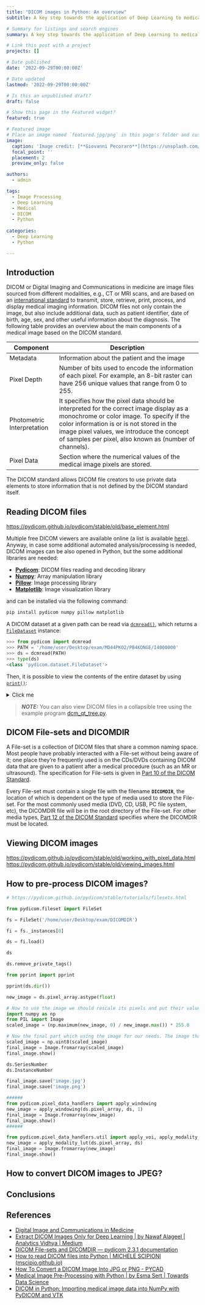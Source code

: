 ```yaml
---
title: "DICOM images in Python: An overview"
subtitle: A key step towards the application of Deep Learning to medical images is the understanding of Digital Imaging and Communications in Medicine (DICOM) which represents the standard for the communication and management of medical imaging.

# Summary for listings and search engines
summary: A key step towards the application of Deep Learning to medical images is the understanding of Digital Imaging and Communications in Medicine (DICOM) which represents the standard for the communication and management of medical imaging.

# Link this post with a project
projects: []

# Date published
date: '2022-09-29T00:00:00Z'

# Date updated
lastmod: '2022-09-29T00:00:00Z'

# Is this an unpublished draft?
draft: false

# Show this page in the Featured widget?
featured: true

# Featured image
# Place an image named `featured.jpg/png` in this page's folder and customize its options here.
image:
  caption: 'Image credit: [**Giovanni Pecoraro**](https://unsplash.com/photos/CpkOjOcXdUY)'
  focal_point: ''
  placement: 2
  preview_only: false

authors:
  - admin

tags:
  - Image Processing
  - Deep Learning
  - Medical
  - DICOM
  - Python
  
categories:
  - Deep Learning
  - Python

---
```


## Introduction

DICOM or Digital Imaging and Communications in medicine are image files sourced from different modalities, e.g., CT or MRI scans, and are based on an [international standard](https://www.dicomstandard.org/) to transmit, store, retrieve, print, process, and display medical imaging information. DICOM files not only contain the image, but also include additional data, such as patient identifier, date of birth, age, sex, and other useful information about the diagnosis. The following table provides an overview about the main components of a medical image based on the DICOM standard.

| Component | Description |
| --- | --- |
| Metadata | Information about the patient and the image |
| Pixel Depth | Number of bits used to encode the information of each pixel. For example, an 8-bit raster can have 256 unique values that range from 0 to 255. |
| Photometric Interpretation | It specifies how the pixel data should be interpreted for the correct image display as a monochrome or color image. To specify if the color information is or is not stored in the image pixel values, we introduce the concept of samples per pixel, also known as (number of channels). |
| Pixel Data | Section where the numerical values of the medical image pixels are stored.  |

The DICOM standard allows DICOM file creators to use private data elements to store information that is not defined by the DICOM standard itself.



## Reading DICOM files

https://pydicom.github.io/pydicom/stable/old/base_element.html

Multiple free DICOM viewers are available online (a list is available [here](https://technologyadvice.com/blog/healthcare/5-dicom-viewers/)). Anyway, in case some additional automated analysis/processing is needed, DICOM images can be also opened in Python, but the some additional libraries are needed: 

- **[Pydicom](https://pypi.org/project/pydicom/)**: DICOM files reading and decoding library
- **[Numpy](https://numpy.org/install/)**: Array manipulation library
- **[Pillow](https://pypi.org/project/Pillow/2.2.2/)**: Image processing library
- **[Matplotlib](https://matplotlib.org/stable/users/installing/index.html)**: Image visualization library

and can be installed via the following command:

```bash
pip install pydicom numpy pillow matplotlib
```

A DICOM dataset at a given path can be read via [`dcmread()`](https://pydicom.github.io/pydicom/stable/reference/generated/pydicom.filereader.dcmread.html#pydicom.filereader.dcmread), which returns a [`FileDataset`](https://pydicom.github.io/pydicom/stable/reference/generated/pydicom.dataset.FileDataset.html#pydicom.dataset.FileDataset) instance:

```python
>>> from pydicom import dcmread
>>> PATH = '/home/user/Desktop/exam/MD44PKO2/PB4KONGE/I4000000'
>>> ds = dcmread(PATH)
>>> type(ds)
<class 'pydicom.dataset.FileDataset'>
```

Then, it is possible to view the contents of the entire dataset by using [`print()`](https://docs.python.org/3/library/functions.html#print):

<details>
  <summary>Click me</summary>

  ```python
  >>> print(ds)
  Dataset.file_meta -------------------------------
  (0002, 0000) File Meta Information Group Length  UL: 168
  (0002, 0001) File Meta Information Version       OB: b'\x00\x01'
  (0002, 0002) Media Storage SOP Class UID         UI: CT Image Storage
  (0002, 0003) Media Storage SOP Instance UID      UI: 1.3.12.2.1107.5.1.4.55050.30000022121506293760900002206
  (0002, 0010) Transfer Syntax UID                 UI: Explicit VR Little Endian
  (0002, 0012) Implementation Class UID            UI: 1.2.840.113704.7.0.2
  -------------------------------------------------
  (0008, 0008) Image Type                          CS: ['ORIGINAL', 'PRIMARY', 'AXIAL', 'CT_SOM5 SEQ']
  (0008, 0016) SOP Class UID                       UI: CT Image Storage
  (0008, 0018) SOP Instance UID                    UI: 1.3.12.2.1107.5.1.4.55050.30000022121506293760900002206
  (0008, 0020) Study Date                          DA: '20221215'
  (0008, 0021) Series Date                         DA: '20221215'
  (0008, 0022) Acquisition Date                    DA: '20221215'
  (0008, 0023) Content Date                        DA: '20221215'
  (0008, 0030) Study Time                          TM: '162614'
  (0008, 0031) Series Time                         TM: '162758'
  (0008, 0032) Acquisition Time                    TM: '162821.901196'
  (0008, 0033) Content Time                        TM: '162821.901196'
  (0008, 0050) Accession Number                    SH: '5895682501'
  (0008, 0060) Modality                            CS: 'CT'
  (0008, 0061) Modalities in Study                 CS: ['CT', 'SR']
  (0008, 0070) Manufacturer                        LO: 'SIEMENS'
  (0008, 0080) Institution Name                    LO: 'Campus Biomedico'
  (0008, 0081) Institution Address                 ST: 'Via Torsiello\r\nRom.0110E4.\r\nRom\r\nIT'
  (0008, 0090) Referring Physician's Name          PN: 'MEDICO^REFERTANTE'
  (0008, 1010) Station Name                        SH: 'CT55050'
  (0008, 1030) Study Description                   LO: 'TC CRANIO (CAPO)'
  (0008, 1032)  Procedure Code Sequence  1 item(s) ----
    (0008, 0100) Code Value                          SH: 'RS0932'
    (0008, 0104) Code Meaning                        LO: 'TC CRANIO (CAPO)'
    ---------
  (0008, 103e) Series Description                  LO: 'HeadSeq  2.4  H23s'
  (0008, 1048) Physician(s) of Record              PN: '10440^NEUROLOGIA'
  (0008, 1050) Performing Physician's Name         PN: 'NonDisp'
  (0008, 1080) Admitting Diagnoses Description     LO: '-'
  (0008, 1090) Manufacturer's Model Name           LO: 'Sensation 64'
  (0008, 1140)  Referenced Image Sequence  1 item(s) ----
    (0008, 1150) Referenced SOP Class UID            UI: CT Image Storage
    (0008, 1155) Referenced SOP Instance UID         UI: 1.3.12.2.1107.5.1.4.55050.30000022121506293760900002194
    ---------
  (0008, 2112)  Source Image Sequence  1 item(s) ----
    (0008, 1150) Referenced SOP Class UID            UI: 1.3.12.2.1107.5.9.1
    (0008, 1155) Referenced SOP Instance UID         UI: 1.3.12.2.1107.5.1.4.55050.30000022121506293760900002201
    ---------
  (0009, 0010) Private Creator                     LO: 'SIEMENS CT VA1 DUMMY'
  (0010, 0010) Patient's Name                      PN: 'DI MARTINO^ONOFRIO'
  (0010, 0020) Patient ID                          LO: '81145704'
  (0010, 0021) Issuer of Patient ID                LO: 'X1V1_MPI'
  (0010, 0030) Patient's Birth Date                DA: '19460507'
  (0010, 0040) Patient's Sex                       CS: 'M'
  (0010, 1010) Patient's Age                       AS: '076Y'
  (0010, 1040) Patient's Address                   CS: '__POMEZIA_RM_00071'
  (0018, 0015) Body Part Examined                  CS: 'HEAD'
  (0018, 0050) Slice Thickness                     DS: '2.4'
  (0018, 0060) KVP                                 DS: '120.0'
  (0018, 0090) Data Collection Diameter            DS: '500.0'
  (0018, 1000) Device Serial Number                LO: '55050'
  (0018, 1020) Software Versions                   LO: 'syngo CT 2014A'
  (0018, 1030) Protocol Name                       LO: 'CBM_encefalo_SEQ'
  (0018, 1100) Reconstruction Diameter             DS: '232.0'
  (0018, 1110) Distance Source to Detector         DS: '1040.0'
  (0018, 1111) Distance Source to Patient          DS: '570.0'
  (0018, 1120) Gantry/Detector Tilt                DS: '0.0'
  (0018, 1130) Table Height                        DS: '255.0'
  (0018, 1140) Rotation Direction                  CS: 'CW'
  (0018, 1150) Exposure Time                       IS: '1000'
  (0018, 1151) X-Ray Tube Current                  IS: '380'
  (0018, 1152) Exposure                            IS: '380'
  (0018, 1160) Filter Type                         SH: '0'
  (0018, 1170) Generator Power                     IS: '45'
  (0018, 1190) Focal Spot(s)                       DS: '1.2'
  (0018, 1200) Date of Last Calibration            DA: '20221215'
  (0018, 1201) Time of Last Calibration            TM: '073319.000000'
  (0018, 1210) Convolution Kernel                  SH: 'H23s'
  (0018, 5100) Patient Position                    CS: 'HFS'
  (0018, 9306) Single Collimation Width            FD: 0.6
  (0018, 9307) Total Collimation Width             FD: 7.199999999999999
  (0018, 9309) Table Speed                         FD: 0.0
  (0018, 9323) Exposure Modulation Type            CS: 'NONE'
  (0018, 9324) Estimated Dose Saving               FD: 0.0
  (0018, 9345) CTDIvol                             FD: 69.49440000000001
  (0019, 0010) Private Creator                     LO: 'SIEMENS CT VA0  COAD'
  (0020, 000d) Study Instance UID                  UI: 1.2.840.113564.9.1.2015111110072131.20221209153953.25895682501
  (0020, 000e) Series Instance UID                 UI: 1.3.12.2.1107.5.1.4.55050.30000022121506293760900002202
  (0020, 0010) Study ID                            SH: 'CT20221215162611'
  (0020, 0011) Series Number                       IS: '2'
  (0020, 0012) Acquisition Number                  IS: '3'
  (0020, 0013) Instance Number                     IS: '4'
  (0020, 0032) Image Position (Patient)            DS: [-115.7734375, -357.7734375, -189.4]
  (0020, 0037) Image Orientation (Patient)         DS: [1, 0, 0, 0, 1, 0]
  (0020, 0052) Frame of Reference UID              UI: 1.3.12.2.1107.5.1.4.55050.30000022121506293760900002193
  (0020, 1040) Position Reference Indicator        LO: ''
  (0020, 1041) Slice Location                      DS: '-189.4'
  (0020, 1208) Number of Study Related Instances   IS: '546'
  (0020, 4000) Image Comments                      LT: ''
  (0021, 0010) Private Creator                     LO: 'SIEMENS MED'
  (0028, 0002) Samples per Pixel                   US: 1
  (0028, 0004) Photometric Interpretation          CS: 'MONOCHROME2'
  (0028, 0010) Rows                                US: 512
  (0028, 0011) Columns                             US: 512
  (0028, 0030) Pixel Spacing                       DS: [0.453125, 0.453125]
  (0028, 0100) Bits Allocated                      US: 16
  (0028, 0101) Bits Stored                         US: 12
  (0028, 0102) High Bit                            US: 11
  (0028, 0103) Pixel Representation                US: 0
  (0028, 0106) Smallest Image Pixel Value          US: 0
  (0028, 0107) Largest Image Pixel Value           US: 2856
  (0028, 1050) Window Center                       DS: [35, 700]
  (0028, 1051) Window Width                        DS: [80, 3200]
  (0028, 1052) Rescale Intercept                   DS: '-1024.0'
  (0028, 1053) Rescale Slope                       DS: '1.0'
  (0028, 1055) Window Center & Width Explanation   LO: ['WINDOW1', 'WINDOW2']
  (0029, 0010) Private Creator                     LO: 'SIEMENS CSA HEADER'
  (0029, 0011) Private Creator                     LO: 'SIEMENS MEDCOM HEADER'
  (0032, 1032) Requesting Physician                PN: '10440^NEUROLOGIA'
  (0032, 1060) Requested Procedure Description     LO: 'TC CRANIO (CAPO)'
  (0032, 1064)  Requested Procedure Code Sequence  1 item(s) ----
    (0008, 0100) Code Value                          SH: 'RS0932'
    (0008, 0104) Code Meaning                        LO: 'TC CRANIO (CAPO)'
    ---------
  (0040, 0275)  Request Attributes Sequence  1 item(s) ----
    (0040, 0007) Scheduled Procedure Step Descriptio LO: 'TC CRANIO (CAPO)'
    (0040, 0008)  Scheduled Protocol Code Sequence  1 item(s) ----
        (0008, 0100) Code Value                          SH: 'RS0932'
        (0008, 0102) Coding Scheme Designator            SH: 'DSS_MESA'
        (0008, 0104) Code Meaning                        LO: 'TC CRANIO (CAPO)'
        ---------
    (0040, 0009) Scheduled Procedure Step ID         SH: '5895682501'
    ---------
  (0040, 1008) Confidentiality Code                LO: 'N'
  (0088, 0200)  Icon Image Sequence  1 item(s) ----
    (0028, 0002) Samples per Pixel                   US: 1
    (0028, 0004) Photometric Interpretation          CS: 'MONOCHROME2'
    (0028, 0010) Rows                                US: 64
    (0028, 0011) Columns                             US: 64
    (0028, 0034) Pixel Aspect Ratio                  IS: [1, 1]
    (0028, 0100) Bits Allocated                      US: 8
    (0028, 0101) Bits Stored                         US: 8
    (0028, 0102) High Bit                            US: 7
    (0028, 0103) Pixel Representation                US: 0
    (7fe0, 0010) Pixel Data                          OB: Array of 4096 elements
    ---------
  (07a1, 0010) Private Creator                     LO: 'ELSCINT1'
  (07a1, 1002) [number of images in series]        UL: 66
  (07a1, 102a) [Tamar Study Status]                CS: 'APPROVED'
  (07a1, 1040) [Tamar Study Body Part]             CS: 'ABDOMEN'
  (07a1, 1042) Private tag data                    SH: 'R.TARRICONE@CB'
  (07a1, 1043) [Unknown]                           IS: '3'
  (07a1, 1050) [Tamar Site Id]                     US: 31
  (07a1, 1058) Private tag data                    CS: 'A'
  (07a1, 105d) Private tag data                    DT: '20221215163041.000000'
  (07a1, 105f) Private tag data                    CS: 'N'
  (07a1, 1070) Private tag data                    SH: 'RAD^238'
  (07a1, 1071) Private tag data                    SH: 'neuro'
  (07a1, 1085) [Tamar Translate Flags]             UL: 3
  (07a1, 10a7) Private tag data                    LO: '-1'
  (07a1, 10b9) Private tag data                    CS: 'Y'
  (07a1, 10bb) Private tag data                    LO: 'r.Tarricone@cb'
  (07a1, 10bc) Private tag data                    DT: '20221215190728.000000'
  (07a1, 10bd) Private tag data                    LO: 'r.Tarricone@cb'
  (07a1, 10be) Private tag data                    DT: '20221215190728.000000'
  (07a1, 10d0) Private tag data                    LO: '29560006180868'
  (07a3, 0010) Private Creator                     LO: 'ELSCINT1'
  (07a3, 1001) [Tamar Exe Software Version]        LO: '12.2.1.2'
  (07a3, 1003) [Tamar Study Has Sticky Note]       CS: 'N'
  (07a3, 1014) Private tag data                    ST: 'RS0932'
  (07a3, 1017) Private tag data                    SH: 'CM'
  (07a3, 1018) Private tag data                    ST: 'Si richiede TC encefalo di controllo in paziente con ictu'
  (07a3, 101b) Private tag data                    ST: '33103'
  (07a3, 101f) Private tag data                    ST: '7144^CAPPARONI^MASSIMILIANO^CPPMSM80A22H501C^m.capparoni^^^^^^^^^^^^^^^'
  (07a3, 1022) Private tag data                    ST: 'Altro'
  (07a3, 1023) Private tag data                    ST: 'O08'
  (07a3, 1024) Private tag data                    ST: '@cb'
  (07a3, 1055) [Unknown]                           SH: 'N'
  (07a3, 105c) Private tag data                    ST: '0'
  (07a3, 108c) Private tag data                    CS: 'N'
  (07a3, 108f) Private tag data                    CS: 'N'
  (07a3, 109c) [Unknown]                           CS: 'N'
  (07a3, 10b9) Private tag data                    CS: 'N'
  (07a3, 10bb) Private tag data                    CS: 'N'
  (07a3, 10c0)  Private tag data  1 item(s) ----
    (07a3, 0010) Private Creator                     LO: 'ELSCINT1'
    (07a3, 1039) Private tag data                    UL: 61
    (07a3, 10c1) Private tag data                    LO: 'cbmpacs01'
    (07a3, 10c2) Private tag data                    CS: 'FAST_NET'
    (07a3, 10c3) Private tag data                    CS: 'SECURED_CON'
    (07a3, 10c4) Private tag data                    LO: '172.17.8.117'
    (07a3, 10c5) Private tag data                    LO: '22104'
    (07a3, 10c8) Private tag data                    AE: 'cbmpacs01FIR'
    (07a3, 10c9) Private tag data                    CS: 'N'
    (07a3, 10cc) Private tag data                    LO: '1.0.0.0'
    ---------
  (07a3, 10ca)  Private tag data  1 item(s) ----
    (07a3, 0010) Private Creator                     LO: 'ELSCINT1'
    (07a3, 1039) Private tag data                    UL: 61
    (07a3, 10c1) Private tag data                    LO: 'cbmpacs01'
    (07a3, 10c2) Private tag data                    CS: 'FAST_NET'
    (07a3, 10c3) Private tag data                    CS: 'SECURED_CON'
    (07a3, 10c4) Private tag data                    LO: '172.17.8.117'
    (07a3, 10c5) Private tag data                    LO: '22104'
    (07a3, 10c8) Private tag data                    AE: 'cbmpacs01FIR'
    (07a3, 10c9) Private tag data                    CS: 'N'
    (07a3, 10cc) Private tag data                    LO: '1.0.0.0'
    ---------
  (07a3, 10cb)  Private tag data  1 item(s) ----
    (07a3, 0010) Private Creator                     LO: 'ELSCINT1'
    (07a3, 1039) Private tag data                    UL: 61
    (07a3, 10c1) Private tag data                    LO: 'cbmpacs01'
    (07a3, 10c2) Private tag data                    CS: 'FAST_NET'
    (07a3, 10c3) Private tag data                    CS: 'SECURED_CON'
    (07a3, 10c4) Private tag data                    LO: '172.17.8.117'
    (07a3, 10c5) Private tag data                    LO: '22104'
    (07a3, 10c8) Private tag data                    AE: 'cbmpacs01FIR'
    (07a3, 10c9) Private tag data                    CS: 'N'
    (07a3, 10cc) Private tag data                    LO: '1.0.0.0'
    ---------
  (07a3, 10f2) Private tag data                    CS: 'CS PACS REPORT'
  (07a5, 0010) Private Creator                     LO: 'ELSCINT1'
  (07a5, 1010) Private tag data                    UL: 100
  (07a5, 101c) Private tag data                    LO: '0'
  (07a5, 1040) Private tag data                    LO: 'r.Tarricone@cb'
  (07a5, 1041) Private tag data                    DT: '20221215190728.000000'
  (07a5, 1054) Private tag data                    DT: '20221215190728.000000'
  (07a5, 1056) Private tag data                    CS: 'N'
  (07a5, 1059) Private tag data                    IS: '1'
  (07a5, 1069) Private tag data                    AE: 'AN_CT55050'
  (07a5, 1072) Private tag data                    DT: '20221215163041.000000'
  (07a5, 10c8) Private tag data                    CS: 'Y'
  (07a5, 10dc) Private tag data                    UL: 360
  (07a5, 10dd) Private tag data                    FL: 3.0
  (07a5, 10de) Private tag data                    LO: ['tc_cranio', 'neuro']
  (07a5, 10e7) Private tag data                    LO: 'manual_assignment'
  (07a5, 10e8) Private tag data                    IS: '0'
  (7fe0, 0010) Pixel Data                          OW: Array of 524288 elements
  ```

</details>

> **_NOTE:_**  You can also view DICOM files in a collapsible tree using the example program [dcm_qt_tree.py](https://github.com/pydicom/contrib-pydicom/blob/master/plotting-visualization/dcm_qt_tree.py).

## DICOM File-sets and DICOMDIR

A File-set is a collection of DICOM files that share a common naming space. Most people have probably interacted with a File-set without being aware of it; one place they’re frequently used is on the CDs/DVDs containing DICOM data that are given to a patient after a medical procedure (such as an MR or ultrasound). The specification for File-sets is given in [Part 10 of the DICOM Standard](http://dicom.nema.org/medical/dicom/current/output/chtml/part10/chapter_8.html).

Every File-set must contain a single file with the filename **`DICOMDIR`**, the location of which is dependent on the type of media used to store the File-set. For the most commonly used media (DVD, CD, USB, PC file system, etc), the DICOMDIR file will be in the root directory of the File-set. For other media types, [Part 12 of the DICOM Standard](http://dicom.nema.org/medical/dicom/current/output/chtml/part12/ps3.12.html) specifies where the DICOMDIR must be located.

## Viewing DICOM images

https://pydicom.github.io/pydicom/stable/old/working_with_pixel_data.html
https://pydicom.github.io/pydicom/stable/old/viewing_images.html

## How to pre-process DICOM images?

```python
# https://pydicom.github.io/pydicom/stable/tutorials/filesets.html

from pydicom.fileset import FileSet

fs = FileSet('/home/user/Desktop/exam/DICOMDIR')

fi = fs._instances[0]

ds = fi.load()

ds

ds.remove_private_tags()

from pprint import pprint

pprint(ds.dir())

new_image = ds.pixel_array.astype(float)

# Now to use the image we should rescale its pixels and put their values between 0 and 255. So here is the line of code that you need to do that.
import numpy as np
from PIL import Image
scaled_image = (np.maximum(new_image, 0) / new_image.max()) * 255.0

# Now the final part which using the image for our needs. The image that we had in the last part was an array so we will use this array to create the image using the Pillow library. But before that, we need to convert it into 8 bits unsigned integer. Here are the commands that you need to create the image from an array:
scaled_image = np.uint8(scaled_image)
final_image = Image.fromarray(scaled_image)
final_image.show()

ds.SeriesNumber
ds.InstanceNumber

final_image.save('image.jpg')
final_image.save('image.png')

######
from pydicom.pixel_data_handlers import apply_windowing
new_image = apply_windowing(ds.pixel_array, ds, 1)
final_image = Image.fromarray(new_image)
final_image.show()
######

from pydicom.pixel_data_handlers.util import apply_voi, apply_modality_lut
new_image = apply_modality_lut(ds.pixel_array, ds)
final_image = Image.fromarray(new_image)
final_image.show()
```

## How to convert DICOM images to JPEG?

## Conclusions

## References

- [Digital Image and Communications in Medicine](https://www.dicomstandard.org/)
- [Extract DICOM Images Only for Deep Learning | by Nawaf Alageel | Analytics Vidhya | Medium](https://medium.com/analytics-vidhya/dicom-and-deep-learning-63373e99d79a)
- [DICOM File-sets and DICOMDIR — pydicom 2.3.1 documentation](https://pydicom.github.io/pydicom/stable/tutorials/filesets.html)
- [How to read DICOM files into Python | MICHELE SCIPIONI (mscipio.github.io)](https://mscipio.github.io/post/read_dicom_files_in_python/)
- [How To Convert a DICOM Image Into JPG or PNG - PYCAD](https://pycad.co/how-to-convert-a-dicom-image-into-jpg-or-png/)
- [Medical Image Pre-Processing with Python | by Esma Sert | Towards Data Science](https://towardsdatascience.com/medical-image-pre-processing-with-python-d07694852606)
- [DICOM in Python: Importing medical image data into NumPy with PyDICOM and VTK](https://pyscience.wordpress.com/2014/09/08/dicom-in-python-importing-medical-image-data-into-numpy-with-pydicom-and-vtk/)